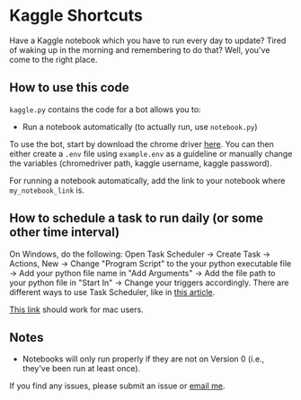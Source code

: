 # Kaggle Shortcuts

Have a Kaggle notebook which you have to run every day to update? Tired of waking up in the morning and remembering to do that? Well, you've come to the right place.

<h2> How to use this code </h2>

```kaggle.py``` contains the code for a bot allows you to:
* Run a notebook automatically (to actually run, use ```notebook.py```)

To use the bot, start by download the chrome driver <a href="https://chromedriver.chromium.org/downloads">here</a>. You can then either create a ```.env``` file using ```example.env``` as a guideline or manually change the variables (chromedriver path, kaggle username, kaggle password).

For running a notebook automatically, add the link to your notebook where ```my_notebook_link``` is.

<h2> How to schedule a task to run daily (or some other time interval) </h2>

On Windows, do the following: Open Task Scheduler -> Create Task -> Actions, New -> Change "Program Script" to the your python executable file ->  Add your python file name in "Add Arguments" -> Add the file path to your python file in "Start In" -> Change your triggers accordingly. There are different ways to use Task Scheduler, like in <a href="https://datatofish.com/python-script-windows-scheduler/">this article</a>. 

<a href="http://theautomatic.net/2020/11/18/how-to-schedule-a-python-script-on-a-mac/">This link</a> should work for mac users.

<h2> Notes </h2>

* Notebooks will only run properly if they are not on Version 0 (i.e., they've been run at least once).

If you find any issues, please submit an issue or <a href="mailto:meevanzhang@gmail.com">email me</a>.
